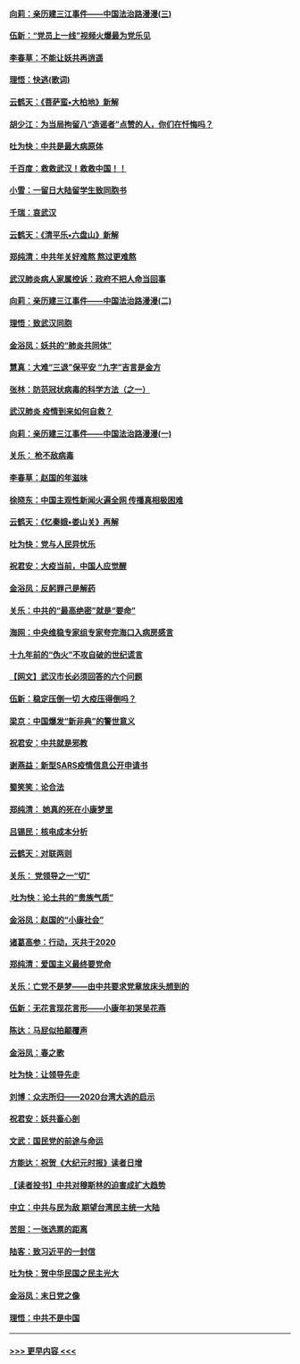 #### [向莉：亲历建三江事件——中国法治路漫漫(三)](../pages/nsc993/n11831825.md?t=02021544) 
#### [伍新：“党员上一线”视频火爆最为党乐见](../pages/nsc993/n11838200.md?t=02021544) 
#### [李春草：不能让妖共再逍遥](../pages/nsc993/n11838102.md?t=02021544) 
#### [理悟：快逃(歌词)](../pages/nsc993/n11838083.md?t=02021544) 
#### [云鹤天：《菩萨蛮▪大柏地》新解](../pages/nsc993/n11838059.md?t=02021544) 
#### [胡少江：为当局拘留八“造谣者”点赞的人，你们在忏悔吗？](../pages/nsc993/n11836801.md?t=02021544) 
#### [吐为快：中共是最大病原体](../pages/nsc993/n11836748.md?t=02021544) 
#### [千百度：救救武汉！救救中国！！](../pages/nsc993/n11836145.md?t=02021544) 
#### [小雪：一留日大陆留学生致同胞书](../pages/nsc993/n11834624.md?t=02021544) 
#### [千瑞：哀武汉](../pages/nsc993/n11833647.md?t=02021544) 
#### [云鹤天：《清平乐▪六盘山》新解](../pages/nsc993/n11833611.md?t=02021544) 
#### [郑纯清：中共年关好难熬 熬过更难熬](../pages/nsc993/n11833489.md?t=02021544) 
#### [武汉肺炎病人家属控诉：政府不把人命当回事](../pages/nsc993/n11833205.md?t=02021544) 
#### [向莉：亲历建三江事件——中国法治路漫漫(二)](../pages/nsc993/n11829102.md?t=02021544) 
#### [理悟：致武汉同胞](../pages/nsc993/n11831522.md?t=02021544) 
#### [金浴凤：妖共的“肺炎共同体”](../pages/nsc993/n11829448.md?t=02021544) 
#### [慧真：大难“三退”保平安 “九字”吉言是金方](../pages/nsc993/n11829501.md?t=02021544) 
#### [张林：防范冠状病毒的科学方法（之一）](../pages/nsc993/n11828618.md?t=02021544) 
#### [武汉肺炎 疫情到来如何自救？](../pages/nsc993/n11827632.md?t=02021544) 
#### [向莉：亲历建三江事件——中国法治路漫漫(一)](../pages/nsc993/n11827190.md?t=02021544) 
#### [关乐： 枪不敌病毒](../pages/nsc993/n11826746.md?t=02021544) 
#### [李春草：赵国的年滋味](../pages/nsc993/n11826321.md?t=02021544) 
#### [徐晓东：中国主观性新闻火遍全网 传播真相极困难](../pages/nsc993/n11826508.md?t=02021544) 
#### [云鹤天：《忆秦娥▪娄山关》再解](../pages/nsc993/n11824682.md?t=02021544) 
#### [吐为快：党与人民异忧乐](../pages/nsc993/n11824660.md?t=02021544) 
#### [祝君安：大疫当前，中国人应觉醒](../pages/nsc993/n11821946.md?t=02021544) 
#### [金浴凤：反躬罪己是解药](../pages/nsc993/n11820280.md?t=02021544) 
#### [关乐：中共的“最高绝密”就是“要命”](../pages/nsc993/n11816946.md?t=02021544) 
#### [海网：中央维稳专家组专家夸完海口入病房感言](../pages/nsc993/n11815138.md?t=02021544) 
#### [十九年前的“伪火”不攻自破的世纪谎言](../pages/nsc993/n11813238.md?t=02021544) 
#### [【网文】武汉市长必须回答的六个问题](../pages/nsc993/n11813848.md?t=02021544) 
#### [伍新：稳定压倒一切 大疫压得倒吗？](../pages/nsc993/n11812634.md?t=02021544) 
#### [梁京：中国爆发“新非典”的警世意义](../pages/nsc993/n11812554.md?t=02021544) 
#### [祝君安：中共就是邪教](../pages/nsc993/n11812431.md?t=02021544) 
#### [谢燕益：新型SARS疫情信息公开申请书](../pages/nsc993/n11808840.md?t=02021544) 
#### [蜀笑笑：论合法](../pages/nsc993/n11808064.md?t=02021544) 
#### [郑纯清： 她真的死在小康梦里](../pages/nsc993/n11806623.md?t=02021544) 
#### [吕锡民：核电成本分析](../pages/nsc993/n11806284.md?t=02021544) 
#### [云鹤天：对联两则](../pages/nsc993/n11805957.md?t=02021544) 
#### [关乐： 党领导之一“切”](../pages/nsc993/n11804505.md?t=02021544) 
#### [ 吐为快：论土共的“贵族气质”](../pages/nsc993/n11804490.md?t=02021544) 
#### [金浴凤：赵国的“小康社会”](../pages/nsc993/n11804452.md?t=02021544) 
#### [诸葛高参：行动，灭共于2020](../pages/nsc993/n11804120.md?t=02021544) 
#### [郑纯清：爱国主义最终要党命](../pages/nsc993/n11802197.md?t=02021544) 
#### [关乐：亡党不是梦——由中共要求党章放床头想到的](../pages/nsc993/n11802156.md?t=02021544) 
#### [伍新：无花言现花言形——小康年初哭吴花燕](../pages/nsc993/n11800044.md?t=02021544) 
#### [陈达：马屁似拍颠覆声](../pages/nsc993/n11800010.md?t=02021544) 
#### [金浴凤：春之歌](../pages/nsc993/n11797687.md?t=02021544) 
#### [吐为快：让领导先走](../pages/nsc993/n11797512.md?t=02021544) 
#### [刘博：众志所归——2020台湾大选的启示](../pages/nsc993/n11796878.md?t=02021544) 
#### [祝君安：妖共畜心剖](../pages/nsc993/n11794273.md?t=02021544) 
#### [文武：国民党的前途与命运](../pages/nsc993/n11794198.md?t=02021544) 
#### [方能达：祝贺《大纪元时报》读者日增](../pages/nsc993/n11793807.md?t=02021544) 
#### [【读者投书】中共对穆斯林的迫害成扩大趋势](../pages/nsc993/n11791371.md?t=02021544) 
#### [中立：中共与民为敌 期望台湾民主统一大陆](../pages/nsc993/n11790392.md?t=02021544) 
#### [苦胆：一张选票的距离](../pages/nsc993/n11788914.md?t=02021544) 
#### [陆客：致习近平的一封信](../pages/nsc993/n11788867.md?t=02021544) 
#### [吐为快：贺中华民国之民主光大](../pages/nsc993/n11788618.md?t=02021544) 
#### [金浴凤：末日党之像](../pages/nsc993/n11787475.md?t=02021544) 
#### [理悟：中共不是中国](../pages/nsc993/n11787463.md?t=02021544) 

----
#### [ >>> 更早内容 <<< ](../indexes/nsc993-earlier.md)
